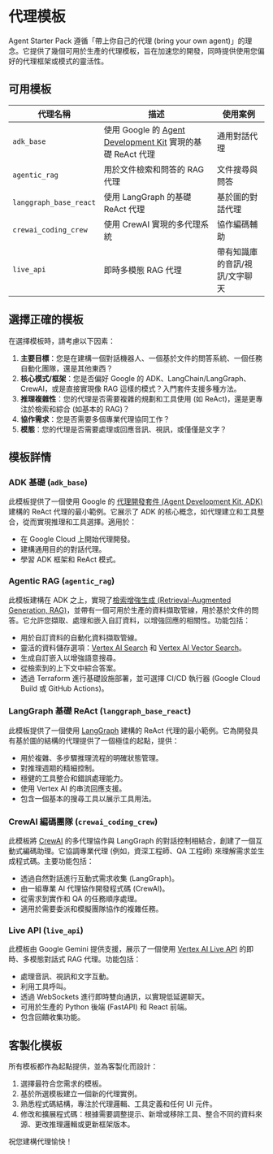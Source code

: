 # 代理模板

Agent Starter Pack 遵循「帶上你自己的代理 (bring your own agent)」的理念。它提供了幾個可用於生產的代理模板，旨在加速您的開發，同時提供使用您偏好的代理框架或模式的靈活性。

## 可用模板


| 代理名稱 | 描述 | 使用案例 |
|------------|-------------|----------|
| `adk_base` | 使用 Google 的 [Agent Development Kit](https://github.com/google/adk-python) 實現的基礎 ReAct 代理 | 通用對話代理 |
| `agentic_rag` | 用於文件檢索和問答的 RAG 代理 | 文件搜尋與問答 |
| `langgraph_base_react` | 使用 LangGraph 的基礎 ReAct 代理 | 基於圖的對話代理 |
| `crewai_coding_crew` | 使用 CrewAI 實現的多代理系統 | 協作編碼輔助 |
| `live_api` | 即時多模態 RAG 代理 | 帶有知識庫的音訊/視訊/文字聊天 |

## 選擇正確的模板

在選擇模板時，請考慮以下因素：

1.  **主要目標**：您是在建構一個對話機器人、一個基於文件的問答系統、一個任務自動化團隊，還是其他東西？
2.  **核心模式/框架**：您是否偏好 Google 的 ADK、LangChain/LangGraph、CrewAI，或是直接實現像 RAG 這樣的模式？入門套件支援多種方法。
3.  **推理複雜性**：您的代理是否需要複雜的規劃和工具使用 (如 ReAct)，還是更專注於檢索和綜合 (如基本的 RAG)？
4.  **協作需求**：您是否需要多個專業代理協同工作？
5.  **模態**：您的代理是否需要處理或回應音訊、視訊，或僅僅是文字？

## 模板詳情

### ADK 基礎 (`adk_base`)

此模板提供了一個使用 Google 的 [代理開發套件 (Agent Development Kit, ADK)](https://github.com/google/adk-python) 建構的 ReAct 代理的最小範例。它展示了 ADK 的核心概念，如代理建立和工具整合，從而實現推理和工具選擇。適用於：

*   在 Google Cloud 上開始代理開發。
*   建構通用目的的對話代理。
*   學習 ADK 框架和 ReAct 模式。

### Agentic RAG (`agentic_rag`)

此模板建構在 ADK 之上，實現了[檢索增強生成 (Retrieval-Augmented Generation, RAG)](https://cloud.google.com/use-cases/retrieval-augmented-generation?hl=en)，並帶有一個可用於生產的資料擷取管線，用於基於文件的問答。它允許您擷取、處理和嵌入自訂資料，以增強回應的相關性。功能包括：

*   用於自訂資料的自動化資料擷取管線。
*   靈活的資料儲存選項：[Vertex AI Search](https://cloud.google.com/vertex-ai-search-and-conversation) 和 [Vertex AI Vector Search](https://cloud.google.com/vertex-ai/docs/vector-search/overview)。
*   生成自訂嵌入以增強語意搜尋。
*   從檢索到的上下文中綜合答案。
*   透過 Terraform 進行基礎設施部署，並可選擇 CI/CD 執行器 (Google Cloud Build 或 GitHub Actions)。

### LangGraph 基礎 ReAct (`langgraph_base_react`)

此模板提供了一個使用 [LangGraph](https://langchain-ai.github.io/langgraph/) 建構的 ReAct 代理的最小範例。它為開發具有基於圖的結構的代理提供了一個極佳的起點，提供：

*   用於複雜、多步驟推理流程的明確狀態管理。
*   對推理週期的精細控制。
*   穩健的工具整合和錯誤處理能力。
*   使用 Vertex AI 的串流回應支援。
*   包含一個基本的搜尋工具以展示工具用法。

### CrewAI 編碼團隊 (`crewai_coding_crew`)

此模板將 [CrewAI](https://www.crewai.com/) 的多代理協作與 LangGraph 的對話控制相結合，創建了一個互動式編碼助理。它協調專業代理 (例如，資深工程師、QA 工程師) 來理解需求並生成程式碼。主要功能包括：

*   透過自然對話進行互動式需求收集 (LangGraph)。
*   由一組專業 AI 代理協作開發程式碼 (CrewAI)。
*   從需求到實作和 QA 的任務順序處理。
*   適用於需要委派和模擬團隊協作的複雜任務。

### Live API (`live_api`)

此模板由 Google Gemini 提供支援，展示了一個使用 [Vertex AI Live API](https://cloud.google.com/vertex-ai/generative-ai/docs/live-api) 的即時、多模態對話式 RAG 代理。功能包括：

*   處理音訊、視訊和文字互動。
*   利用工具呼叫。
*   透過 WebSockets 進行即時雙向通訊，以實現低延遲聊天。
*   可用於生產的 Python 後端 (FastAPI) 和 React 前端。
*   包含回饋收集功能。

## 客製化模板

所有模板都作為起點提供，並為客製化而設計：

1.  選擇最符合您需求的模板。
2.  基於所選模板建立一個新的代理實例。
3.  熟悉程式碼結構，專注於代理邏輯、工具定義和任何 UI 元件。
4.  修改和擴展程式碼：根據需要調整提示、新增或移除工具、整合不同的資料來源、更改推理邏輯或更新框架版本。

祝您建構代理愉快！